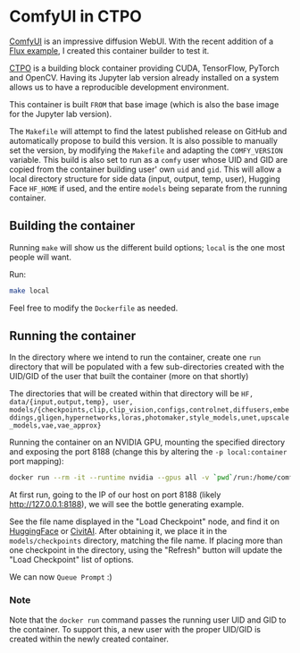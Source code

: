 # ComfyUI in CTPO

[ComfyUI](https://github.com/comfyanonymous/ComfyUI/tree/master) is an impressive diffusion WebUI. With the recent addition of a [Flux example](https://comfyanonymous.github.io/ComfyUI_examples/flux/), I created this container builder to test it.

[CTPO](https://github.com/Infotrend-Inc/CTPO) is a building block container providing CUDA, TensorFlow, PyTorch and OpenCV. Having its Jupyter lab version already installed on a system allows us to have a reproducible development environment.

This container is built `FROM` that base image (which is also the base image for the Jupyter lab version).

The `Makefile` will attempt to find the latest published release on GitHub and automatically propose to build this version.
It is also possible to manually set the version, by modifying the `Makefile` and adapting the `COMFY_VERSION` variable. 
This build is also set to run as a `comfy` user whose UID and GID are copied from the container building user' own `uid` and `gid`.
This will allow a local directory structure for side data (input, output, temp, user), Hugging Face `HF_HOME` if used, and the entire `models` being separate from the running container.

## Building the container

Running `make` will show us the different build options; `local` is the one most people will want.

Run:
```bash
make local
```

Feel free to modify the `Dockerfile` as needed.

## Running the container

In the directory where we intend to run the container, create one `run` directory that will be populated with a few sub-directories created with the UID/GID of the user that built the container (more on that shortly)

The directories that will be created within that directory will be `HF, data/{input,output,temp}, user, models/{checkpoints,clip,clip_vision,configs,controlnet,diffusers,embeddings,gligen,hypernetworks,loras,photomaker,style_models,unet,upscale_models,vae,vae_approx}`

Running the container on an NVIDIA GPU, mounting the specified directory and exposing the port 8188 (change this by altering the `-p local:container` port mapping):

```bash
docker run --rm -it --runtime nvidia --gpus all -v `pwd`/run:/home/comfy/mnt -e WANTED_UID=`id -u` -e WANTED_GID=`id -g` -p 8188:8188 comfyui-ctpo:latest
```

At first run, going to the IP of our host on port 8188 (likely http://127.0.0.1:8188), we will see the bottle generating example.

See the file name displayed in the "Load Checkpoint" node, and find it on [HuggingFace](https://huggingface.co/) or [CivitAI](https://civitai.com/).
After obtaining it, we place it in the `models/checkpoints` directory, matching the file name.
If placing more than one checkpoint in the directory, using the "Refresh" button will update the "Load Checkpoint" list of options.

We can now `Queue Prompt` :)

### Note

Note that the `docker run` command passes the running user UID and GID to the container.
To support this, a new user with the proper UID/GID is created within the newly created container.
